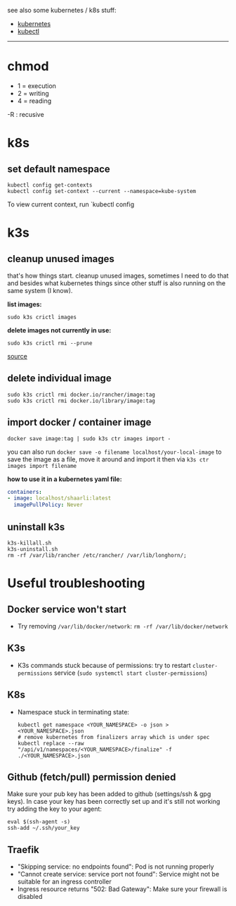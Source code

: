 see also some kubernetes / k8s stuff:

- [kubernetes](/man/kubernetes)
- [kubectl](/man/kubectl)

----

# chmod

- 1 = execution
- 2 = writing
- 4 = reading

-R : recusive

# k8s

## set default namespace

```
kubectl config get-contexts
kubectl config set-context --current --namespace=kube-system
```

To view current context, run `kubectl config 

# k3s

## cleanup unused images

that's how things start. cleanup unused images, sometimes I need to do that and besides what kubernetes things since other stuff is also running on the same system (I know).

**list images:**

```
sudo k3s crictl images
```

**delete images not currently in use:**

```
sudo k3s crictl rmi --prune
```

[source](https://github.com/k3s-io/k3s/issues/1900#issuecomment-644453072)

## delete individual image

```
sudo k3s crictl rmi docker.io/rancher/image:tag
sudo k3s crictl rmi docker.io/library/image:tag
```

## import docker / container image

```shell
docker save image:tag | sudo k3s ctr images import -
```

you can also run `docker save -o filename localhost/your-local-image` to save the image as a file, move it around and import it then via `k3s ctr images import filename`

**how to use it in a kubernetes yaml file:**

```yaml
containers:
- image: localhost/shaarli:latest
  imagePullPolicy: Never
```

## uninstall k3s

```shell
k3s-killall.sh
k3s-uninstall.sh
rm -rf /var/lib/rancher /etc/rancher/ /var/lib/longhorn/;
```

# Useful troubleshooting

## Docker service won't start

- Try removing `/var/lib/docker/network`: `rm -rf /var/lib/docker/network`

## K3s

- K3s commands stuck because of permissions: try to restart `cluster-permissions` service (`sudo systemctl start cluster-permissions`)

## K8s

- Namespace stuck in terminating state:

    ```
    kubectl get namespace <YOUR_NAMESPACE> -o json > <YOUR_NAMESPACE>.json
    # remove kubernetes from finalizers array which is under spec
    kubectl replace --raw "/api/v1/namespaces/<YOUR_NAMESPACE>/finalize" -f ./<YOUR_NAMESPACE>.json
    ```

## Github (fetch/pull) permission denied

Make sure your pub key has been added to github (settings/ssh & gpg keys). In case your key has been correctly set up and it's still not working try adding the key to your agent:

    eval $(ssh-agent -s)
    ssh-add ~/.ssh/your_key

## Traefik

- "Skipping service: no endpoints found": Pod is not running properly
- "Cannot create service: service port not found": Service might not be suitable for an ingress controller
- Ingress resource returns "502: Bad Gateway": Make sure your firewall is disabled